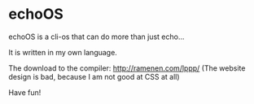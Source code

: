 # echoOS
echoOS is a cli-os that can do more than just echo...

It is written in my own language.

The download to the compiler: http://ramenen.com/lppp/ (The website design is bad, because I am not good at CSS at all)



Have fun!
